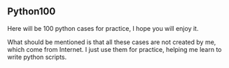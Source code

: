 ## Python100
Here will be 100 python cases for practice, I hope you will enjoy it.

What should be mentioned is that all these cases are not created by me, which come from Internet.
I just use them for practice, helping me learn to write python scripts.
